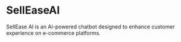 # SellEaseAI
SellEase AI is an AI-powered chatbot designed to enhance customer experience on e-commerce platforms.
